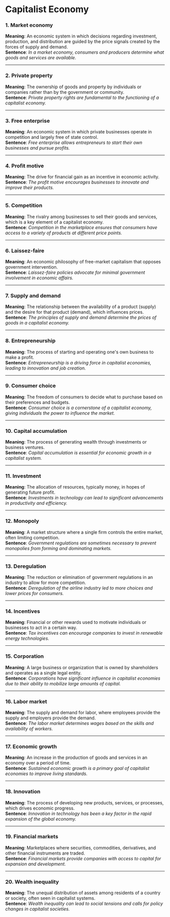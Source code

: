 # Capitalist Economy

### 1. **Market economy**  
**Meaning**: An economic system in which decisions regarding investment, production, and distribution are guided by the price signals created by the forces of supply and demand.  
**Sentence**: *In a market economy, consumers and producers determine what goods and services are available.*

---

### 2. **Private property**  
**Meaning**: The ownership of goods and property by individuals or companies rather than by the government or community.  
**Sentence**: *Private property rights are fundamental to the functioning of a capitalist economy.*

---

### 3. **Free enterprise**  
**Meaning**: An economic system in which private businesses operate in competition and largely free of state control.  
**Sentence**: *Free enterprise allows entrepreneurs to start their own businesses and pursue profits.*

---

### 4. **Profit motive**  
**Meaning**: The drive for financial gain as an incentive in economic activity.  
**Sentence**: *The profit motive encourages businesses to innovate and improve their products.*

---

### 5. **Competition**  
**Meaning**: The rivalry among businesses to sell their goods and services, which is a key element of a capitalist economy.  
**Sentence**: *Competition in the marketplace ensures that consumers have access to a variety of products at different price points.*

---

### 6. **Laissez-faire**  
**Meaning**: An economic philosophy of free-market capitalism that opposes government intervention.  
**Sentence**: *Laissez-faire policies advocate for minimal government involvement in economic affairs.*

---

### 7. **Supply and demand**  
**Meaning**: The relationship between the availability of a product (supply) and the desire for that product (demand), which influences prices.  
**Sentence**: *The principles of supply and demand determine the prices of goods in a capitalist economy.*

---

### 8. **Entrepreneurship**  
**Meaning**: The process of starting and operating one's own business to make a profit.  
**Sentence**: *Entrepreneurship is a driving force in capitalist economies, leading to innovation and job creation.*

---

### 9. **Consumer choice**  
**Meaning**: The freedom of consumers to decide what to purchase based on their preferences and budgets.  
**Sentence**: *Consumer choice is a cornerstone of a capitalist economy, giving individuals the power to influence the market.*

---

### 10. **Capital accumulation**  
**Meaning**: The process of generating wealth through investments or business ventures.  
**Sentence**: *Capital accumulation is essential for economic growth in a capitalist system.*

---

### 11. **Investment**  
**Meaning**: The allocation of resources, typically money, in hopes of generating future profit.  
**Sentence**: *Investments in technology can lead to significant advancements in productivity and efficiency.*

---

### 12. **Monopoly**  
**Meaning**: A market structure where a single firm controls the entire market, often limiting competition.  
**Sentence**: *Government regulations are sometimes necessary to prevent monopolies from forming and dominating markets.*

---

### 13. **Deregulation**  
**Meaning**: The reduction or elimination of government regulations in an industry to allow for more competition.  
**Sentence**: *Deregulation of the airline industry led to more choices and lower prices for consumers.*

---

### 14. **Incentives**  
**Meaning**: Financial or other rewards used to motivate individuals or businesses to act in a certain way.  
**Sentence**: *Tax incentives can encourage companies to invest in renewable energy technologies.*

---

### 15. **Corporation**  
**Meaning**: A large business or organization that is owned by shareholders and operates as a single legal entity.  
**Sentence**: *Corporations have significant influence in capitalist economies due to their ability to mobilize large amounts of capital.*

---

### 16. **Labor market**  
**Meaning**: The supply and demand for labor, where employees provide the supply and employers provide the demand.  
**Sentence**: *The labor market determines wages based on the skills and availability of workers.*

---

### 17. **Economic growth**  
**Meaning**: An increase in the production of goods and services in an economy over a period of time.  
**Sentence**: *Sustained economic growth is a primary goal of capitalist economies to improve living standards.*

---

### 18. **Innovation**  
**Meaning**: The process of developing new products, services, or processes, which drives economic progress.  
**Sentence**: *Innovation in technology has been a key factor in the rapid expansion of the global economy.*

---

### 19. **Financial markets**  
**Meaning**: Marketplaces where securities, commodities, derivatives, and other financial instruments are traded.  
**Sentence**: *Financial markets provide companies with access to capital for expansion and development.*

---

### 20. **Wealth inequality**  
**Meaning**: The unequal distribution of assets among residents of a country or society, often seen in capitalist systems.  
**Sentence**: *Wealth inequality can lead to social tensions and calls for policy changes in capitalist societies.*

